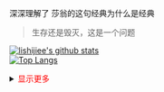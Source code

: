 深深理解了 莎翁的这句经典为什么是经典

> 生存还是毁灭，这是一个问题  


[![lishijiee's github stats](https://github-readme-stats.vercel.app/api?username=lishijiee&theme=tokyonight)](https://github.com/lishijiee/github-readme-stats)    
[![Top Langs](https://github-readme-stats.vercel.app/api/top-langs/?username=lishijiee&layout=compact)](https://github.com/lishijiee/github-readme-stats)  

<details><summary><font color="red">显示更多</font></summary>  

## 【我的博客】
- [我的博客](https://lishijiee.github.io)  

## 【repo 仓库】  


- [我的笔记Notes](https://github.com/lishijiee/Notes) 
- [我的日常](https://github.com/lishijiee/Daily)
- [我的日常Web](https://github.com/lishijiee/daily-web)

</details>
<!--
- [个人主页仓库](https://github.com/lishijiee/lishijiee)
- [个人学习成长记录笔记(private)](https://github.com/lishijiee/eee)  
- [基于 Spring-Cloud-Alibaba 的交易系统](https://github.com/lishijiee/vshop)  
- [基于 Spring-Boot 平台的技术验证仓库](https://github.com/lishijiee/spring-boot-demos)
- [基于 Java 的代码技术验证](https://github.com/lishijiee/Java-demo)   
- [面试指北](https://github.com/lishijiee/Java-North)  
<br/><br/><br/>
- [yun-xi](https://github.com/lishijiee/yun-xi)  
- [养老基金ling-long](https://github.com/lishijiee/ling-long)
- [rui-ying](https://github.com/lishijiee/rui-ying)
- [sun-qian](https://github.com/lishijiee/sun-qian)
- [仓储系统](https://github.com/lishijiee/cangchu)
- [TODO](https://github.com/lishijiee/eee)
- [TODO](https://github.com/lishijiee/eee)
- [TODO](https://github.com/lishijiee/eee)
- [我的家装笔记](https://github.com/lishijiee/Home-Decorate)  

-->
